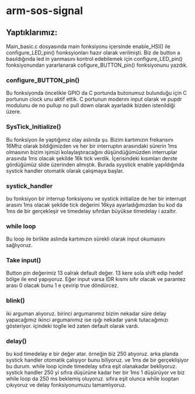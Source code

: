 # arm-sos-signal

## Yaptıklarımız: 

Main_basic.c dosyasında main fonksiyonu içersinde enable_HSI() ile configure_LED_pin() fıonksyionları hazır olarak verilmişti. Biz de button a basıldığında led in yanmasını kontrol edebilemek için configure_LED_pin() fonksiyonundan yararlanarak cofigure_BUTTON_pin() fonksiyonunu yazdık.

### configure_BUTTON_pin()
Bu fonksiyonda öncelikle GPIO da C portunda butonumuz bulunduğu için C portunun clock unu aktif ettik. C portunun moderını input olarak ve pupdr modulunu de no pullup no pull down olarak ayarladık bizden istenildiği üzere.

### SysTick_Initialize()

Bu fonksiyon ile yaptığımız olay aslında şu. Bizim kartımızın frekansını 16Mhz olarak bildiğimizden ve her bir interruptın arasındaki sürerin 1ms olmasının bizim işimizi kolaylaştıracağını düşündüğümüzden interruplar arasında 1ms olacak şekilde 16k tick verdik. İçerisindeki kısımları derste gördüğümüz slide üzerinden almıştık. Burada syystick enable yapıldığında systick handler otomatik olarak çalışmaya başlar.

### systick_handler
bu fonksiyon bir interrup fonksiyonu ve systick initialize de her bir interrupt arasını 1ms olacak şekilde tick değerini 16kya ayarladığımızdan bu kod da 1ms de bir gerçekleşir ve timedelay sıfırdan büyükse timedelay i azaltır.

### while loop

Bu loop ile birlikte aslında kartımızın sürekli olarak input okumasını sağlıyoruz. 

### Take input()

Button pin değerimiz 13 oalrak default değer. 13 kere sola shift edip hedef bölge ile end yapıyoruz. Eğer input varsa IDR kısmı sıfır olacak ve parantez arası 0 olacak bunu 1 e çevirip true döndürcez. 

### blink()

iki arguman alıyoruz. birinci argumanımız bizim nekadar süre delay yapacağımız ikinci argumanımız ise ışığı nekadar yanık tutacağımızı gösteriyor. içindeki toglle led zaten default olarak vardı.  

### delay()
bu kod timedelay e bir değer atar. örneğin biz 250  atıyoruz. arka planda systick handler otomatik çalışıyor bunu biliyoruz. ve 1ms de bir gerçeklişiyor bu durum. while loop içinde timedelay sıfıra eşit olanakadar bekliyoruz. systick handler 250 yi sıfıra düşürüne kadar her bir 1ms 1 düşürüyor ve biz while loop da 250 ms beklemiş oluyoruz. sıfıra eşit olunca while looptan çıkıyoruz ve delay fonksiyonumuzu tamamlıyoruz. 
